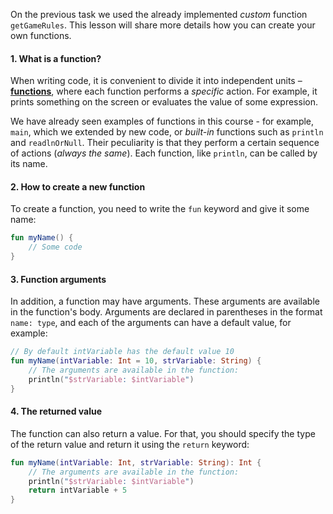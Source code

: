 On the previous task we used the already implemented _custom_ function `getGameRules`.
This lesson will share more details how you can create your own functions.

#### 1. What is a function?

When writing code, it is convenient to divide it into independent units –
[**functions**](https://kotlinlang.org/docs/functions.html), where each function performs a _specific_ action.
For example, it prints something on the screen or evaluates the value of some expression.

We have already seen examples of functions in this course - for example, `main`,
which we extended by new code, or _built-in_ functions such as `println` and `readlnOrNull`.
Their peculiarity is that they perform a certain sequence of actions (_always the same_).
Each function, like `println`, can be called by its name.

#### 2. How to create a new function

To create a function, you need to write the `fun` keyword and give it some name:
```kotlin
fun myName() {
    // Some code
}
```

#### 3. Function arguments

In addition, a function may have arguments.
These arguments are available in the function's body.
Arguments are declared in parentheses in the format `name: type`,
and each of the arguments can have a default value, for example:
```kotlin
// By default intVariable has the default value 10
fun myName(intVariable: Int = 10, strVariable: String) {
    // The arguments are available in the function:
    println("$strVariable: $intVariable")
}
```

#### 4. The returned value

The function can also return a value.
For that, you should specify the type of the return value
and return it using the `return` keyword:

```kotlin
fun myName(intVariable: Int, strVariable: String): Int {
    // The arguments are available in the function:
    println("$strVariable: $intVariable")
    return intVariable + 5
}
```